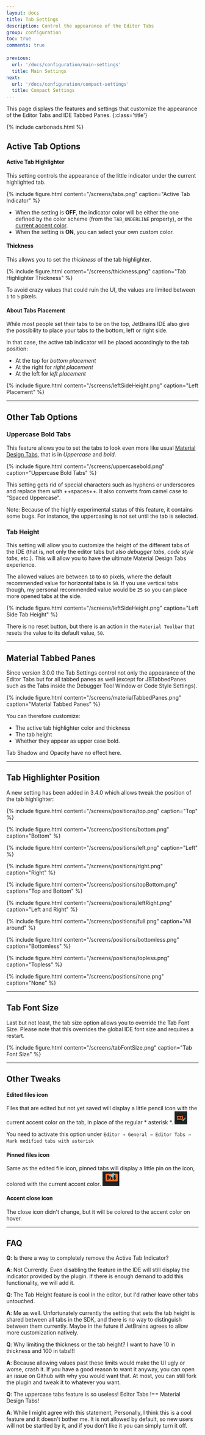 ```yaml
---
layout: docs
title: Tab Settings
description: Control the appearance of the Editor Tabs
group: configuration
toc: true
comments: true

previous:
  url: '/docs/configuration/main-settings'
  title: Main Settings
next:
  url: '/docs/configuration/compact-settings'
  title: Compact Settings
---
```


This page displays the features and settings that customize the appearance of the Editor Tabs and IDE Tabbed Panes.
{:class='title'}

{% include carbonads.html %}

## Active Tab Options

#### Active Tab Highlighter

This setting controls the appearance of the little indicator under the current highlighted tab.

{% include figure.html content="/screens/tabs.png" caption="Active Tab Indicator" %}

- When the setting is **OFF**, the indicator color will be either the one defined by the color scheme (from the `TAB_UNDERLINE` property), or the [current accent color](/docs/configuration/accents).
- When the setting is **ON**, you can select your own custom color.


#### Thickness

This allows you to set the _thickness_ of the tab highlighter.

{% include figure.html content="/screens/thickness.png" caption="Tab Highlighter Thickness" %}

To avoid crazy values that could ruin the UI, the values are limited between `1` to `5` pixels.


#### About Tabs Placement

While most people set their tabs to be on the top, JetBrains IDE also give the possibility to place your tabs to the
bottom, left or right side.

In that case, the active tab indicator will be placed accordingly to the tab position:
- At the top for _bottom placement_
- At the right for _right placement_
- At the left for _left placement_

{% include figure.html content="/screens/leftSideHeight.png" caption="Left Placement" %}

-----
## Other Tab Options

### Uppercase Bold Tabs

This feature allows you to set the tabs to look even more like usual
[Material Design Tabs](https://material.io/guidelines/components/tabs.html#tabs-usage), that is in _Uppercase_ and _bold_.

{% include figure.html content="/screens/uppercasebold.png" caption="Uppercase Bold Tabs" %}

This setting gets rid of special characters such as hyphens or underscores and replace them with ++spaces++. It also
converts from camel case to "Spaced Uppercase".

Note: Because of the highly experimental status of this feature, it contains some bugs. For instance, the uppercasing
is not set until the tab is selected.

### Tab Height

This setting will allow you to customize the height of the different tabs of the IDE (that is, not only the editor tabs but
also _debugger tabs_, _code style tabs_, etc.). This will allow you to have the ultimate Material Design Tabs
experience.

The allowed values are between `18` to `60` pixels, where the default recommended value for horizontal tabs is `50`. If
you use vertical tabs though, my personal recommended value would be `25` so you can place more opened tabs at the side.

{% include figure.html content="/screens/leftSideHeight.png" caption="Left Side Tab Height" %}

There is no reset button, but there is an action in the `Material Toolbar` that resets the value to its default value, `50`.

----
## Material Tabbed Panes

Since version 3.0.0 the Tab Settings control not only the appearance of the Editor Tabs but for all tabbed panes as well
(except for JBTabbedPanes such as the Tabs inside the Debugger Tool Window or Code Style Settings).

{% include figure.html content="/screens/materialTabbedPanes.png" caption="Material Tabbed Panes" %}

You can therefore customize:
- The active tab highlighter color and thickness
- The tab height
- Whether they appear as upper case bold.

Tab Shadow and Opacity have no effect here.

----
## Tab Highlighter Position

A new setting has been added in 3.4.0 which allows tweak the position of the tab highlighter:

{% include figure.html content="/screens/positions/top.png" caption="Top" %}

{% include figure.html content="/screens/positions/bottom.png" caption="Bottom" %}

{% include figure.html content="/screens/positions/left.png" caption="Left" %}

{% include figure.html content="/screens/positions/right.png" caption="Right" %}

{% include figure.html content="/screens/positions/topBottom.png" caption="Top and Bottom" %}

{% include figure.html content="/screens/positions/leftRight.png" caption="Left and Right" %}

{% include figure.html content="/screens/positions/full.png" caption="All around" %}

{% include figure.html content="/screens/positions/bottomless.png" caption="Bottomless" %}

{% include figure.html content="/screens/positions/topless.png" caption="Topless" %}

{% include figure.html content="/screens/positions/none.png" caption="None" %}

----
## Tab Font Size

Last but not least, the tab size option allows you to override the Tab Font Size. Please note that this overrides the
global IDE font size and requires a restart.

{% include figure.html content="/screens/tabFontSize.png" caption="Tab Font Size" %}

----
## Other Tweaks

#### Edited files icon

Files that are edited but not yet saved will display a little pencil icon with
the current accent color on the tab, in place of the regular * asterisk *.
![editIcon](/img/icons/editIcon.png)

You need to activate this option under `Editor → General → Editor Tabs → Mark modified tabs with asterisk`

#### Pinned files icon

Same as the edited file icon, pinned tabs will display a little pin on the icon, colored with the current accent color.
![pinnedIcon](/img/icons/pin.png)

#### Accent close icon

The close icon didn't change, but it will be colored to the accent color on hover.

-----
## FAQ

**Q**: Is there a way to completely remove the Active Tab Indicator?

**A**: Not Currently. Even disabling the feature in the IDE will still display the indicator provided by the plugin. If
there is enough demand to add this functionality, we will add it.

**Q**: The Tab Height feature is cool in the editor, but I'd rather leave other tabs untouched.

**A**: Me as well. Unfortunately currently the setting that sets the tab height is shared between all tabs in the SDK,
and there is no way to distinguish between them currently. Maybe in the future if JetBrains agrees to allow more
customization natively.

**Q**: Why limiting the thickness or the tab height? I want to have 10 in thickness and 100 in tabs!!!

**A**: Because allowing values past these limits would make the UI ugly or worse, crash it. If you have a good reason to
want it anyway, you can open an issue on Github with why you would want that. At most, you can still fork the plugin and
tweak it to whatever you want.

**Q**: The uppercase tabs feature is so useless! Editor Tabs !== Material Design Tabs!

**A**: While I might agree with this statement, Personally, I think this is a cool feature and it doesn't bother me. It is not allowed by default, so new users will not be startled by it, and if you don't like it you can simply turn it off.
